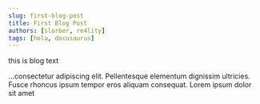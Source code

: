 ```yaml
---
slug: first-blog-post
title: First Blog Post
authors: [slorber, re4lity]
tags: [hola, docusaurus]
---
```


this is blog text

<!-- truncate -->

...consectetur adipiscing elit. Pellentesque elementum dignissim ultricies. Fusce rhoncus ipsum tempor eros aliquam consequat. Lorem ipsum dolor sit amet
